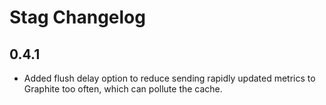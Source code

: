 # Stag Changelog

## 0.4.1

* Added flush delay option to reduce sending rapidly updated metrics to Graphite too often, which can pollute the cache.